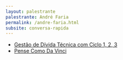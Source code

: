 ```yaml
---
layout: palestrante
palestrante: André Faria
permalink: /andre-faria.html
subsite: conversa-rapida
---
```


* [Gestão de Dívida Técnica com Ciclo 1, 2, 3](/conversa-rapida/andre-faria-gest-o-de-d-vida-t-cnica-com-ciclo-1-2-3)
* [Pense Como Da Vinci](/conversa-rapida/andre-faria-pense-como-da-vinci)
